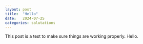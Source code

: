 ```yaml
---
layout: post
title:  "Hello"
date:   2024-07-25
categories: salutations
---
```


This post is a test to make sure things are working properly. Hello.
